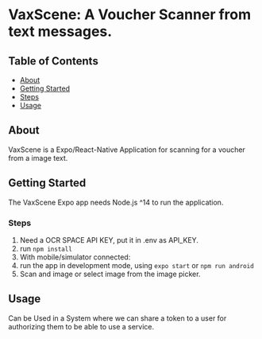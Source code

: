 # VaxScene: A Voucher Scanner from text messages.

## Table of Contents

- [About](#about)
- [Getting Started](#getting_started)
- [Steps](#steps)
- [Usage](#usage)

## About <a name = "about"></a>

VaxScene is a Expo/React-Native Application for scanning for a voucher from a image text.

## Getting Started <a name = "getting_started"></a>

The VaxScene Expo app needs Node.js ^14 to run the application.

### Steps <a name = "steps"></a>

1. Need a OCR SPACE API KEY, put it in .env as API_KEY.
2. run `npm install`
3. With mobile/simulator connected:
4. run the app in development mode, using `expo start` or `npm run android`
5. Scan and image or select image from the image picker.

## Usage <a name = "usage"></a>

Can be Used in a System where we can share a token to a user for authorizing them to be able to use
a service.
